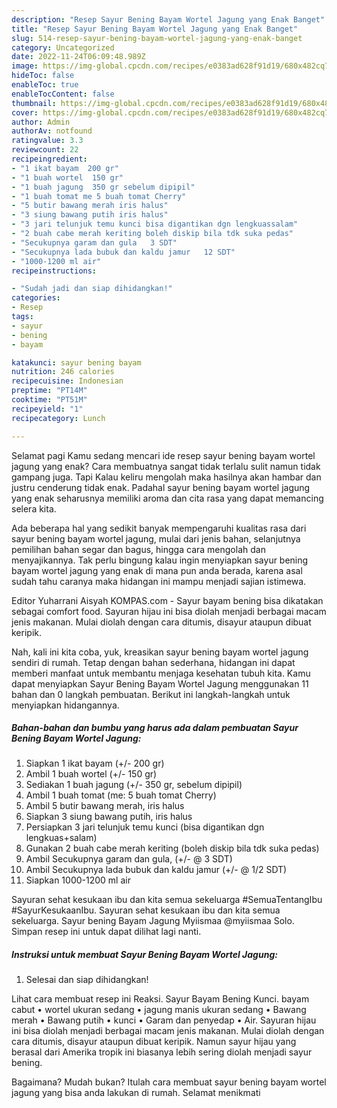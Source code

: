 ```yaml
---
description: "Resep Sayur Bening Bayam Wortel Jagung yang Enak Banget"
title: "Resep Sayur Bening Bayam Wortel Jagung yang Enak Banget"
slug: 514-resep-sayur-bening-bayam-wortel-jagung-yang-enak-banget
category: Uncategorized
date: 2022-11-24T06:09:48.989Z
image: https://img-global.cpcdn.com/recipes/e0383ad628f91d19/680x482cq70/sayur-bening-bayam-wortel-jagung-foto-resep-utama.jpg
hideToc: false
enableToc: true
enableTocContent: false
thumbnail: https://img-global.cpcdn.com/recipes/e0383ad628f91d19/680x482cq70/sayur-bening-bayam-wortel-jagung-foto-resep-utama.jpg
cover: https://img-global.cpcdn.com/recipes/e0383ad628f91d19/680x482cq70/sayur-bening-bayam-wortel-jagung-foto-resep-utama.jpg
author: Admin
authorAv: notfound
ratingvalue: 3.3
reviewcount: 22
recipeingredient:
- "1 ikat bayam  200 gr"
- "1 buah wortel  150 gr"
- "1 buah jagung  350 gr sebelum dipipil"
- "1 buah tomat me 5 buah tomat Cherry"
- "5 butir bawang merah iris halus"
- "3 siung bawang putih iris halus"
- "3 jari telunjuk temu kunci bisa digantikan dgn lengkuassalam"
- "2 buah cabe merah keriting boleh diskip bila tdk suka pedas"
- "Secukupnya garam dan gula   3 SDT"
- "Secukupnya lada bubuk dan kaldu jamur   12 SDT"
- "1000-1200 ml air"
recipeinstructions:

- "Sudah jadi dan siap dihidangkan!"
categories:
- Resep
tags:
- sayur
- bening
- bayam

katakunci: sayur bening bayam 
nutrition: 246 calories
recipecuisine: Indonesian
preptime: "PT14M"
cooktime: "PT51M"
recipeyield: "1"
recipecategory: Lunch

---
```



Selamat pagi Kamu sedang mencari ide resep sayur bening bayam wortel jagung yang enak? Cara membuatnya sangat tidak terlalu sulit namun tidak gampang juga. Tapi Kalau keliru mengolah maka hasilnya akan hambar dan justru cenderung tidak enak. Padahal sayur bening bayam wortel jagung yang enak seharusnya memiliki aroma dan cita rasa yang dapat memancing selera kita.


Ada beberapa hal yang sedikit banyak mempengaruhi kualitas rasa dari sayur bening bayam wortel jagung, mulai dari jenis bahan, selanjutnya pemilihan bahan segar dan bagus, hingga cara mengolah dan menyajikannya. Tak perlu bingung kalau ingin menyiapkan sayur bening bayam wortel jagung yang enak di mana pun anda berada, karena asal sudah tahu caranya maka hidangan ini mampu menjadi sajian istimewa.

Editor Yuharrani Aisyah KOMPAS.com - Sayur bayam bening bisa dikatakan sebagai comfort food. Sayuran hijau ini bisa diolah menjadi berbagai macam jenis makanan. Mulai diolah dengan cara ditumis, disayur ataupun dibuat keripik.


Nah, kali ini kita coba, yuk, kreasikan sayur bening bayam wortel jagung sendiri di rumah. Tetap dengan bahan sederhana, hidangan ini dapat memberi manfaat untuk membantu menjaga kesehatan tubuh kita. Kamu dapat menyiapkan Sayur Bening Bayam Wortel Jagung menggunakan 11 bahan dan 0 langkah pembuatan. Berikut ini langkah-langkah untuk menyiapkan hidangannya.

<!--inarticleads1-->

##### Bahan-bahan dan bumbu yang harus ada dalam pembuatan Sayur Bening Bayam Wortel Jagung:

1. Siapkan 1 ikat bayam (+/- 200 gr)
1. Ambil 1 buah wortel (+/- 150 gr)
1. Sediakan 1 buah jagung (+/- 350 gr, sebelum dipipil)
1. Ambil 1 buah tomat (me: 5 buah tomat Cherry)
1. Ambil 5 butir bawang merah, iris halus
1. Siapkan 3 siung bawang putih, iris halus
1. Persiapkan 3 jari telunjuk temu kunci (bisa digantikan dgn lengkuas+salam)
1. Gunakan 2 buah cabe merah keriting (boleh diskip bila tdk suka pedas)
1. Ambil Secukupnya garam dan gula, (+/- @ 3 SDT)
1. Ambil Secukupnya lada bubuk dan kaldu jamur (+/- @ 1/2 SDT)
1. Siapkan 1000-1200 ml air


Sayuran sehat kesukaan ibu dan kita semua sekeluarga #SemuaTentangIbu #SayurKesukaanIbu. Sayuran sehat kesukaan ibu dan kita semua sekeluarga. Sayur bening Bayam Jagung Myiismaa @myiismaa Solo. Simpan resep ini untuk dapat dilihat lagi nanti. 

<!--inarticleads2-->

##### Instruksi untuk membuat Sayur Bening Bayam Wortel Jagung:


1. Selesai dan siap dihidangkan!

Lihat cara membuat resep ini Reaksi. Sayur Bayam Bening Kunci. bayam cabut • wortel ukuran sedang • jagung manis ukuran sedang • Bawang merah • Bawang putih • kunci • Garam dan penyedap • Air. Sayuran hijau ini bisa diolah menjadi berbagai macam jenis makanan. Mulai diolah dengan cara ditumis, disayur ataupun dibuat keripik. Namun sayur hijau yang berasal dari Amerika tropik ini biasanya lebih sering diolah menjadi sayur bening. 

Bagaimana? Mudah bukan? Itulah cara membuat sayur bening bayam wortel jagung yang bisa anda lakukan di rumah. Selamat menikmati
